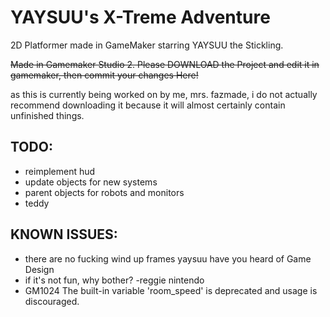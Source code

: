 # YAYSUU's X-Treme Adventure
2D Platformer made in GameMaker starring YAYSUU the Stickling.

~~Made in Gamemaker Studio 2. Please DOWNLOAD the Project and edit it in gamemaker, then commit your changes Here!~~

as this is currently being worked on by me, mrs. fazmade, i do not actually recommend downloading it because it will almost certainly contain unfinished things.

## TODO:
* reimplement hud
* update objects for new systems
* parent objects for robots and monitors
* teddy

## KNOWN ISSUES:
* there are no fucking wind up frames yaysuu have you heard of Game Design
* if it's not fun, why bother? -reggie nintendo
* GM1024 The built-in variable 'room_speed' is deprecated and usage is discouraged.